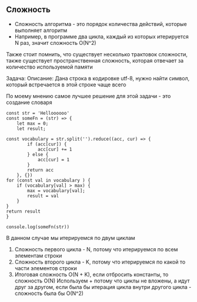 ##  Сложность 
- Сложность алгоритма - это порядок количества действий, которые выполняет алгоритм
- Например, в программе два цикла, каждый из которых итерируется N раз, значит сложность O(N^2)

Также стоит помнить, что существует несколько трактовок сложности, также существует пространственная сложность, которая отвечает за количество используемой памяти

Задача:
Описание: Дана строка в кодировке utf-8, нужно найти символ, который встречается в этой строке чаще всего

По моему мнению самое лучшее решение для этой задачи - это создание словаря
```
const str = 'Helloooooo'
const someFn = (str) => {
    let max = 0;
    let result;
    
const vocabulary = str.split('').reduce((acc, cur) => {
        if (acc[cur]) {
            acc[cur] += 1
        } else {
            acc[cur] = 1
        }
        return acc
    }, {})
for (const val in vocabulary ) {
    if (vocabulary[val] > max) {
        max = vocabulary[val];
        result = val
    }
}
return result
}

console.log(someFn(str))
```
В данном случае мы итерируемся по двум циклам
1. Сложность первого цикла - N, потому что итерируемся по всем элементам строки
2. Сложность второго цикла - K, потому что итерируемся по какой то части элементов строки
3. Итоговая сложность O(N + K), если отбросить константы, то сложность O(N)
Используем + потому что циклы не вложены, а идут друг за другом, если была бы итерация цикла внутри другого цикла - сложность была бы O(N^2)


